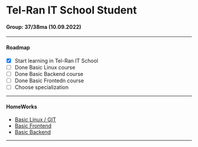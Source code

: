 # Tel-Ran IT School Student

#### Group: 37/38ma (10.09.2022)

---

#### Roadmap

- [x] Start learning in Tel-Ran IT School
- [ ] Done Basic Linux course
- [ ] Done Basic Backend course
- [ ] Done Basic Frontedn course
- [ ] Choose specialization

---

#### HomeWorks

- [Basic Linux / GIT](https://github.com/mi444k/Tel-Ran/tree/main/Linux/Basic/HomeWorks)
- [Basic Frontend](https://github.com/mi444k/Tel-Ran/tree/main/Frontend/Basic/HomeWorks)
- [Basic Backend](https://github.com/mi444k/Tel-Ran/tree/main/Java/Basic/HomeWorks)

---
